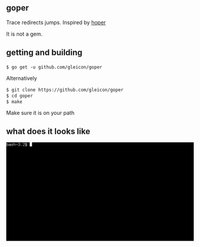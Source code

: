 ## goper

Trace redirects jumps. Inspired by [hoper](http://www.kitploit.com/2016/11/hoper-trace-urls-jumps-across-rel-links.html)

It is not a gem.


## getting and building

	$ go get -u github.com/gleicon/goper

Alternatively

	$ git clone https://github.com/gleicon/goper
	$ cd goper
	$ make

Make sure it is on your path

## what does it looks like

![](goper.gif)

